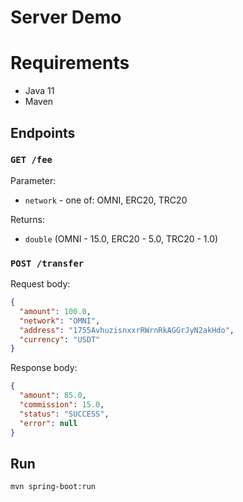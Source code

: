 # Server Demo

# Requirements

* Java 11
* Maven

## Endpoints

### `GET /fee`

Parameter: 
* `network` - one of: OMNI, ERC20, TRC20

Returns:
* `double` (OMNI - 15.0, ERC20 - 5.0, TRC20 - 1.0)

### `POST /transfer`

Request body:
```json
{
  "amount": 100.0,
  "network": "OMNI",
  "address": "1755AvhuzisnxxrRWrnRkAGGrJyN2akHdo",
  "currency": "USDT"
}
```
Response body:
```json
{
  "amount": 85.0,
  "commission": 15.0,
  "status": "SUCCESS",
  "error": null
}
```

## Run

`mvn spring-boot:run`
